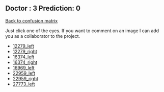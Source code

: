 ## Doctor : 3 Prediction: 0 ##
[Back to confusion matrix](https://github.com/juliandewit/kaggle_retinopathy/blob/master/matrix.md)

Just click one of the eyes.
If you want to comment on an image I can add you as a collaborator to the project.

- [12279_left](xx)
- [12279_right](xx)
- [16374_left](xx)
- [16374_right](xx)
- [16969_left](xx)
- [22959_left](xx)
- [22959_right](xx)
- [27773_left](xx)




